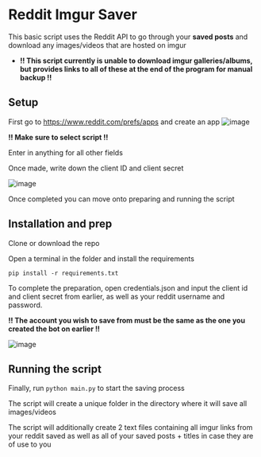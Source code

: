 # Reddit Imgur Saver
This basic script uses the Reddit API to go through your **saved posts** and download any images/videos that are hosted on imgur
* **!! This script currently is unable to download imgur galleries/albums, but provides links to all of these at the end of the program for manual backup !!**

## Setup ##
First go to https://www.reddit.com/prefs/apps and create an app
![image](https://user-images.githubusercontent.com/89144623/235378724-e4e65518-2d15-48f9-a6cb-52803209e904.png)

**!! Make sure to select script !!** 

Enter in anything for all other fields

Once made, write down the client ID and client secret

![image](https://user-images.githubusercontent.com/89144623/235378869-ec2e5f8f-bd99-46ea-b0e5-9b89bef1aaed.png)

Once completed you can move onto preparing and running the script

## Installation and prep ##

Clone or download the repo

Open a terminal in the folder and install the requirements

`pip install -r requirements.txt`

To complete the preparation, open credentials.json and input the client id and client secret from earlier, as well as your reddit username and password. 

**!! The account you wish to save from must be the same as the one you created the bot on earlier !!**

![image](https://user-images.githubusercontent.com/89144623/235379095-e19c0d29-a279-4c9b-8135-95fc2fb3b3ae.png)

## Running the script ##

Finally, run `python main.py` to start the saving process

The script will create a unique folder in the directory where it will save all images/videos 

The script will additionally create 2 text files containing all imgur links from your reddit saved as well as all of your saved posts + titles in case they are of use to you






